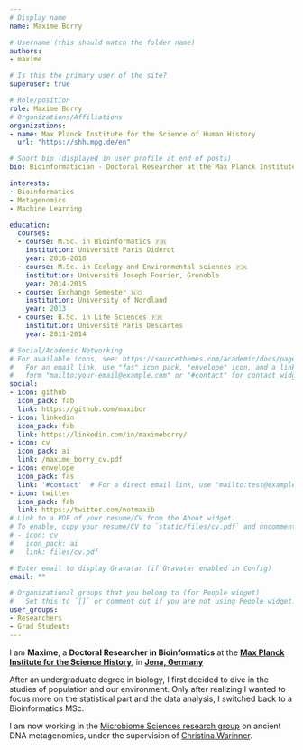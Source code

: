 ```yaml
---
# Display name
name: Maxime Borry

# Username (this should match the folder name)
authors:
- maxime

# Is this the primary user of the site?
superuser: true

# Role/position
role: Maxime Borry
# Organizations/Affiliations
organizations:
- name: Max Planck Institute for the Science of Human History
  url: "https://shh.mpg.de/en"

# Short bio (displayed in user profile at end of posts)
bio: Bioinformatician - Doctoral Researcher at the Max Planck Institute for the Science of Human History

interests:
- Bioinformatics
- Metagenomics
- Machine Learning

education:
  courses:
  - course: M.Sc. in Bioinformatics 🇫🇷
    institution: Université Paris Diderot
    year: 2016-2018
  - course: M.Sc. in Ecology and Environmental sciences 🇫🇷
    institution: Université Joseph Fourier, Grenoble
    year: 2014-2015
  - course: Exchange Semester 🇳🇴
    institution: University of Nordland
    year: 2013
  - course: B.Sc. in Life Sciences 🇫🇷
    institution: Université Paris Descartes
    year: 2011-2014

# Social/Academic Networking
# For available icons, see: https://sourcethemes.com/academic/docs/page-builder/#icons
#   For an email link, use "fas" icon pack, "envelope" icon, and a link in the
#   form "mailto:your-email@example.com" or "#contact" for contact widget.
social:
- icon: github
  icon_pack: fab
  link: https://github.com/maxibor
- icon: linkedin
  icon_pack: fab
  link: https://linkedin.com/in/maximeborry/
- icon: cv
  icon_pack: ai
  link: /maxime_borry_cv.pdf
- icon: envelope
  icon_pack: fas
  link: '#contact'  # For a direct email link, use "mailto:test@example.org".
- icon: twitter
  icon_pack: fab
  link: https://twitter.com/notmaxib
# Link to a PDF of your resume/CV from the About widget.
# To enable, copy your resume/CV to `static/files/cv.pdf` and uncomment the lines below.
# - icon: cv
#   icon_pack: ai
#   link: files/cv.pdf

# Enter email to display Gravatar (if Gravatar enabled in Config)
email: ""

# Organizational groups that you belong to (for People widget)
#   Set this to `[]` or comment out if you are not using People widget.
user_groups:
- Researchers
- Grad Students
---
```


I am __Maxime__, a __Doctoral Researcher in Bioinformatics__ at the [__Max Planck Institute for the Science History__](https://shh.mpg.de/en), in [__Jena, Germany__](https://goo.gl/maps/4gDiakRwgkQpbzyr5)

After an undergraduate degree in biology, I first decided to dive in the studies of population and our environment. Only after realizing I wanted to focus more on the statistical part and the data analysis, I switched back to a Bioinformatics MSc. 

I am now working in the [Microbiome Sciences research group](https://www.shh.mpg.de/118825/dag_research_groups) on ancient DNA metagenomics, under the supervision of [Christina Warinner](http://christinawarinner.com).
